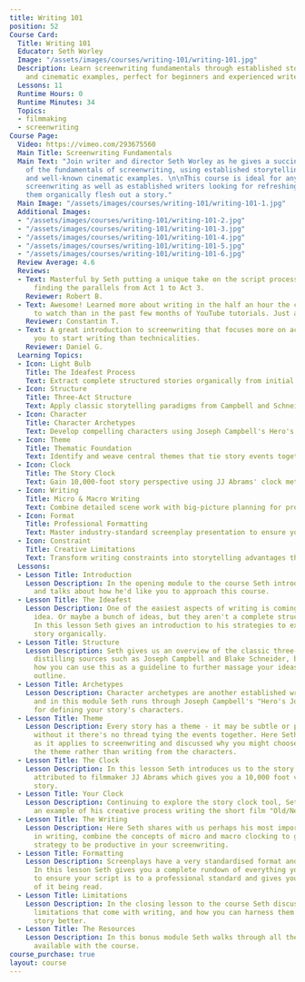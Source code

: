 ```yaml
---
title: Writing 101
position: 52
Course Card:
  Title: Writing 101
  Educator: Seth Worley
  Image: "/assets/images/courses/writing-101/writing-101.jpg"
  Description: Learn screenwriting fundamentals through established storytelling paradigms
    and cinematic examples, perfect for beginners and experienced writers.
  Lessons: 11
  Runtime Hours: 0
  Runtime Minutes: 34
  Topics:
  - filmmaking
  - screenwriting
Course Page:
  Video: https://vimeo.com/293675560
  Main Title: Screenwriting Fundamentals
  Main Text: "Join writer and director Seth Worley as he gives a succinct break-down
    of the fundamentals of screenwriting, using established storytelling paradigms
    and well-known cinematic examples. \n\nThis course is ideal for anyone new to
    screenwriting as well as established writers looking for refreshing ideas to help
    them organically flesh out a story."
  Main Image: "/assets/images/courses/writing-101/writing-101-1.jpg"
  Additional Images:
  - "/assets/images/courses/writing-101/writing-101-2.jpg"
  - "/assets/images/courses/writing-101/writing-101-3.jpg"
  - "/assets/images/courses/writing-101/writing-101-4.jpg"
  - "/assets/images/courses/writing-101/writing-101-5.jpg"
  - "/assets/images/courses/writing-101/writing-101-6.jpg"
  Review Average: 4.6
  Reviews:
  - Text: Masterful by Seth putting a unique take on the script process - especially
      finding the parallels from Act 1 to Act 3.
    Reviewer: Robert B.
  - Text: Awesome! Learned more about writing in the half an hour the course takes
      to watch than in the past few months of YouTube tutorials. Just awesome!
    Reviewer: Constantin T.
  - Text: A great introduction to screenwriting that focuses more on actually getting
      you to start writing than technicalities.
    Reviewer: Daniel G.
  Learning Topics:
  - Icon: Light Bulb
    Title: The Ideafest Process
    Text: Extract complete structured stories organically from initial concepts and scattered ideas.
  - Icon: Structure
    Title: Three-Act Structure
    Text: Apply classic storytelling paradigms from Campbell and Schneider to outline your narrative.
  - Icon: Character
    Title: Character Archetypes
    Text: Develop compelling characters using Joseph Campbell's Hero's Journey model and archetypes.
  - Icon: Theme
    Title: Thematic Foundation
    Text: Identify and weave central themes that tie story events together with purpose.
  - Icon: Clock
    Title: The Story Clock
    Text: Gain 10,000-foot story perspective using JJ Abrams' clock methodology for structure.
  - Icon: Writing
    Title: Micro & Macro Writing
    Text: Combine detailed scene work with big-picture planning for productive screenwriting sessions.
  - Icon: Format
    Title: Professional Formatting
    Text: Master industry-standard screenplay presentation to ensure your script gets read.
  - Icon: Constraint
    Title: Creative Limitations
    Text: Transform writing constraints into storytelling advantages that strengthen your narrative.
  Lessons:
  - Lesson Title: Introduction
    Lesson Description: In the opening module to the course Seth introduces himself
      and talks about how he'd like you to approach this course.
  - Lesson Title: The Ideafest
    Lesson Description: One of the easiest aspects of writing is coming up with an
      idea. Or maybe a bunch of ideas, but they aren't a complete structured story.
      In this lesson Seth gives an introduction to his strategies to extract your
      story organically.
  - Lesson Title: Structure
    Lesson Description: Seth gives us an overview of the classic three-act-structure,
      distilling sources such as Joseph Campbell and Blake Schneider, before explaining
      how you can use this as a guideline to further massage your ideas into a story
      outline.
  - Lesson Title: Archetypes
    Lesson Description: Character archetypes are another established writing convention
      and in this module Seth runs through Joseph Campbell's "Hero's Journey" model
      for defining your story's characters.
  - Lesson Title: Theme
    Lesson Description: Every story has a theme - it may be subtle or pronounced but
      without it there's no thread tying the events together. Here Seth defines theme
      as it applies to screenwriting and discussed why you might choose to write from
      the theme rather than writing from the characters.
  - Lesson Title: The Clock
    Lesson Description: In this lesson Seth introduces us to the story clock, an idea
      attributed to filmmaker JJ Abrams which gives you a 10,000 foot view of your
      story.
  - Lesson Title: Your Clock
    Lesson Description: Continuing to explore the story clock tool, Seth walks through
      an example of his creative process writing the short film "Old/New"
  - Lesson Title: The Writing
    Lesson Description: Here Seth shares with us perhaps his most important strategy
      in writing, combine the concepts of micro and macro clocking to give you a manageable
      strategy to be productive in your screenwriting.
  - Lesson Title: Formatting
    Lesson Description: Screenplays have a very standardised format and presentation.
      In this lesson Seth gives you a complete rundown of everything you need to know
      to ensure your script is to a professional standard and gives you the best chance
      of it being read.
  - Lesson Title: Limitations
    Lesson Description: In the closing lesson to the course Seth discusses the inevitable
      limitations that come with writing, and how you can harness them to make your
      story better.
  - Lesson Title: The Resources
    Lesson Description: In this bonus module Seth walks through all the resources
      available with the course.
course_purchase: true
layout: course
---
```


